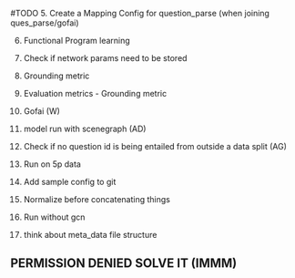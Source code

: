 #TODO
5. Create a Mapping Config for question_parse (when joining ques_parse/gofai)

6. Functional Program learning
7. Check if network params need to be stored

12. Grounding metric
13. Evaluation metrics - Grounding metric
14. Gofai (W)
15. model run with scenegraph (AD)
16. Check if no question id is being entailed from outside a data split (AG)
18. Run on 5p data
19. Add sample config to git
20. Normalize before concatenating things
21. Run without gcn
22. think about meta_data file structure

## PERMISSION DENIED SOLVE IT (IMMM)